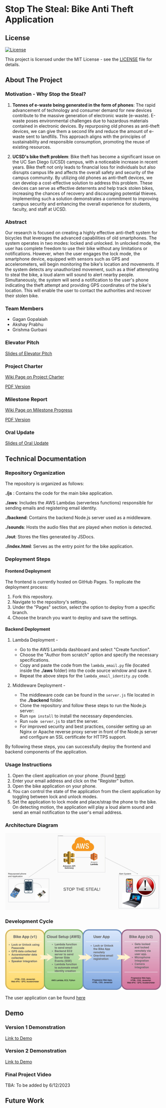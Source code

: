 # Stop The Steal: Bike Anti Theft Application

## License

[![License](https://img.shields.io/badge/License-MIT-blue.svg)](LICENSE)

This project is licensed under the MIT License - see the [LICENSE](LICENSE) file for details.

## About The Project

### Motivation - Why Stop the Steal?
1. **Tonnes of e-waste being generated in the form of phones**: The rapid advancement of technology and consumer demand for new devices contribute to the massive generation of electronic waste (e-waste). E-waste poses environmental challenges due to hazardous materials contained in electronic devices. By repurposing old phones as anti-theft devices, we can give them a second life and reduce the amount of e-waste sent to landfills. This approach aligns with the principles of sustainability and responsible consumption, promoting the reuse of existing resources.

2. **UCSD's bike theft problem**: Bike theft has become a significant issue on the UC San Diego (UCSD) campus, with a noticeable increase in recent years. Bike theft not only leads to financial loss for individuals but also disrupts campus life and affects the overall safety and security of the campus community. By utilizing old phones as anti-theft devices, we can develop a cost-effective solution to address this problem. These devices can serve as effective deterrents and help track stolen bikes, increasing the chances of recovery and discouraging potential thieves. Implementing such a solution demonstrates a commitment to improving campus security and enhancing the overall experience for students, faculty, and staff at UCSD.

### Abstract

Our research is focused on creating a highly effective anti-theft system for bicycles that leverages the advanced capabilities of old smartphones. The system operates in two modes: locked and unlocked. In unlocked mode, the user has complete freedom to use their bike without any limitations or notifications. However, when the user engages the lock mode, the smartphone device, equipped with sensors such as GPS and accelerometers, will begin monitoring the bike's location and movements. If the system detects any unauthorized movement, such as a thief attempting to steal the bike, a loud alarm will sound to alert nearby people. Simultaneously, the system will send a notification to the user's phone indicating the theft attempt and providing GPS coordinates of the bike's location. This will enable the user to contact the authorities and recover their stolen bike.


### Team Members
- Gagan Gopalaiah
- Akshay Prabhu
- Grishma Gurbani

### Elevator Pitch

[Slides of Elevator Pitch](https://)

### Project Charter

[Wiki Page on Project Charter](https://)

[PDF Version](https://)


### Milestone Report

[Wiki Page on Milestone Progress](https://)

[PDF Version](https://)



### Oral Update

[Slides of Oral Update](https://)


## Technical Documentation

### Repository Organization

The repository is organized as follows:

**./js** : Contains the code for the main bike application.

**./aws**: Includes the AWS Lambdas (serverless functions) responsible for sending emails and registering email identity.

**./backend**: Contains the backend Node.js server used as a middleware.

**./sounds**: Hosts the audio files that are played when motion is detected.

**./out**: Stores the files generated by JSDocs.

**./index.html**: Serves as the entry point for the bike application.


### Deployment Steps

#### Frontend Deployment

The frontend is currently hosted on GitHub Pages. To replicate the deployment process:

1. Fork this repository.
2. Navigate to the repository's settings.
3. Under the "Pages" section, select the option to deploy from a specific branch.
4. Choose the branch you want to deploy and save the settings.


#### Backend Deployment

1. Lambda Deployment - 
    - Go to the AWS Lambda dashboard and select "Create function".
    - Choose the "Author from scratch" option and specify the necessary specifications.
    - Copy and paste the code from the `lambda_email.py` file (located inside the **./aws** folder) into the code source window and save it.
    - Repeat the above steps for the `lambda_email_identity.py` code.

2. Middleware Deployment - 
    - The middleware code can be found in the `server.js` file located in the **./backend** folder.
    - Clone the repository and follow these steps to run the Node.js server:
    - Run `npm install` to install the necessary dependencies.
    - Run `node server.js` to start the server.
    - For improved security and best practices, consider setting up an Nginx or Apache reverse proxy server in front of the Node.js server and configure an SSL certificate for HTTPS support.

By following these steps, you can successfully deploy the frontend and backend components of the application.

### Usage Instructions

1. Open the client application on your phone. (found [here](https://github.com/ggopalai/sts-client))
2. Enter your email address and click on the "Register" button.
3. Open the bike application on your phone.
4. You can control the state of the application from the client application by toggling between lock and unlock modes.
5. Set the application to lock mode and place/strap the phone to the bike. On detecting motion, the application will play a loud alarm sound and send an email notification to the user's email address.

### Architecture Diagram

![architecture diagram](images/arch_diagram.jpeg)

### Development Cycle

![Development Cycle](images/lifecycle.jpg)

The user application can be found [here](https://github.com/ggopalai/sts-client)

## Demo

### Version 1 Demonstration

[Link to Demo](https://www.youtube.com/watch?v=NOQyXAkkuBU)

### Version 2 Demonstration

[Link to Demo](https://www.youtube.com/shorts/88xI9h5lxpY)

### Final Project Video

TBA: To be added by 6/12/2023

## Future Work